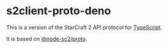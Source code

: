 # s2client-proto-deno

This is a version of the StarCraft 2 API protocol for [TypeScript](https://www.typescriptlang.org/).

It is based on [@node-sc2/proto](https://github.com/node-sc2/proto).
